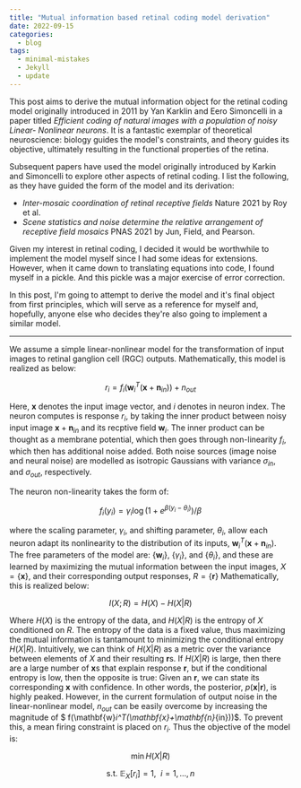 ```yaml
---
title: "Mutual information based retinal coding model derivation"
date: 2022-09-15
categories:
  - blog
tags:
  - minimal-mistakes
  - Jekyll
  - update
---
```


This post aims to derive the mutual information object for the retinal coding model originally introduced in 2011 by Yan Karklin and Eero Simoncelli in a paper titled *Efficient coding of natural images with a population of noisy Linear- Nonlinear neurons*. It is a fantastic exemplar of theoretical neuroscience:  biology guides the model's constraints, and theory guides its objective, ultimately resulting in the functional properties of the retina.

Subsequent papers have used the model originally introduced by Karkin and Simoncelli to explore other aspects of retinal coding. I list the following, as they have guided the form of the model and its derivation:
* *Inter-mosaic coordination of retinal receptive fields* Nature 2021 by Roy et al.
* *Scene statistics and noise determine the relative arrangement of receptive field mosaics* PNAS 2021 by Jun, Field, and Pearson.


Given my interest in retinal coding, I decided it would be worthwhile to implement the model myself since I had some ideas for extensions. However, when it came down to translating equations into code, I found myself in a pickle. And this pickle was a major exercise of error correction.

In this post, I'm going to attempt to derive the model and it's final object from first principles, which will serve as a reference for myself and, hopefully, anyone else who decides they're also going to implement a similar model.

---

We assume a simple linear-nonlinear model for the transformation of input images to retinal ganglion cell (RGC) outputs. Mathematically, this model is realized as below:

$$r_i = f_i(\mathbf{w}_i^T(\mathbf{x}+\mathbf{n}_{in})) + n_{out}$$

Here, $\mathbf{x}$ denotes the input image vector, and $i$ denotes in neuron index. The neuron computes is response $r_i$, by taking the inner product between noisy input image $\mathbf{x} + \mathbf{n}_{in}$ and its recptive field $\mathbf{w}_i$. The inner product can be thought as a membrane potential, which then goes through non-linearity $f_i$, which then has additional noise added. Both noise sources (image noise and neural noise) are modelled as isotropic Gaussians with variance $\sigma_{in}$, and $\sigma_{out}$, respectively.

The neuron non-linearity takes the form of:  

$$f_i(y_i) = \gamma_i \log(1+e^{\beta(y_i-\theta_i)})/\beta$$

where the scaling parameter, $\gamma_i$, and shifting parameter, $\theta_i$, allow each neuron adapt its nonlinearity to the distribution of its inputs, $\mathbf{w}_i^T(\mathbf{x}+\mathbf{n}_{in})$. The free parameters of the model are: $\{\mathbf{w}_i\}$, $\{\gamma_i\}$, and $\{\theta_i\}$, and these are learned by maximizing the mutual information between the input images, $X = \{\mathbf{x}\}$, and their corresponding output responses, $R= \{\mathbf{r}\}$ Mathematically, this is realized below:

$$I(X;R) = H(X) - H(X|R)$$

Where $H(X)$ is the entropy of the data, and $H(X|R)$ is the entropy of $X$ conditioned on $R$. The entropy of the data is a fixed value, thus maximizing the mutual information is tantamount to minimizing the conditional entropy $H(X|R)$. Intuitively, we can think of $H(X|R)$ as a metric over the variance between elements of $X$ and their resulting $\mathbf{r}$s. If $H(X|R)$ is large, then there are a large number of $\mathbf{x}$s that explain response $\mathbf{r}$, but if the conditional entropy is low, then the opposite is true: Given an $\mathbf{r}$, we can state its corresponding $\mathbf{x}$ with confidence. In other words, the posterior, $p(\mathbf{x}|\mathbf{r})$, is highly peaked. However, in the current formulation of output noise in the linear-nonlinear model, $n_{out}$ can be easily overcome by increasing the magnitude of $ f(\mathbf{w}_i^T(\mathbf{x}+\mathbf{n}_{in}))$. To prevent this, a mean firing constraint is placed on $r_i$. Thus the objective of the model is:

$$\min H(X|R)$$

$$\text{s.t. } \mathbb{E}_X [r_i]=1, \ \ i = 1,...,n $$
